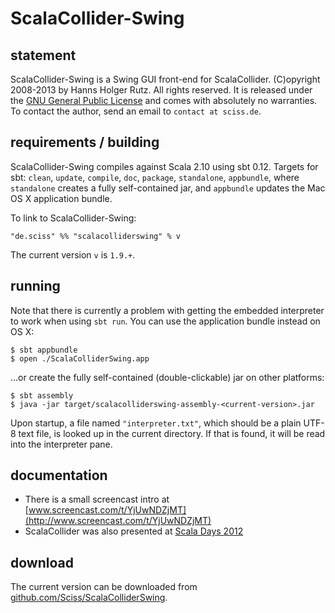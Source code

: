 # ScalaCollider-Swing

## statement

ScalaCollider-Swing is a Swing GUI front-end for ScalaCollider. (C)opyright 2008-2013 by Hanns Holger Rutz. All rights reserved. It is released under the [GNU General Public License](http://github.com/Sciss/ScalaColliderSwing/blob/master/licenses/ScalaColliderSwing-License.txt) and comes with absolutely no warranties. To contact the author, send an email to `contact at sciss.de`.

## requirements / building

ScalaCollider-Swing compiles against Scala 2.10 using sbt 0.12. Targets for sbt: `clean`, `update`, `compile`, `doc`, `package`, `standalone`, `appbundle`, where `standalone` creates a fully self-contained jar, and `appbundle` updates the Mac OS X application bundle.

To link to ScalaCollider-Swing:

    "de.sciss" %% "scalacolliderswing" % v

The current version `v` is `1.9.+`.

## running

Note that there is currently a problem with getting the embedded interpreter to work when using `sbt run`. You can use the application bundle instead on OS X:

    $ sbt appbundle
    $ open ./ScalaColliderSwing.app

...or create the fully self-contained (double-clickable) jar on other platforms:

    $ sbt assembly
    $ java -jar target/scalacolliderswing-assembly-<current-version>.jar

Upon startup, a file named `"interpreter.txt"`, which should be a plain UTF-8 text file, is looked up in the current directory. If that is found, it will be read into the interpreter pane.

## documentation

 - There is a small screencast intro at [www.screencast.com/t/YjUwNDZjMT](http://www.screencast.com/t/YjUwNDZjMT)
 - ScalaCollider was also presented at [Scala Days 2012](http://skillsmatter.com/podcast/scala/scalacollider)

## download

The current version can be downloaded from [github.com/Sciss/ScalaColliderSwing](http://github.com/Sciss/ScalaColliderSwing).
